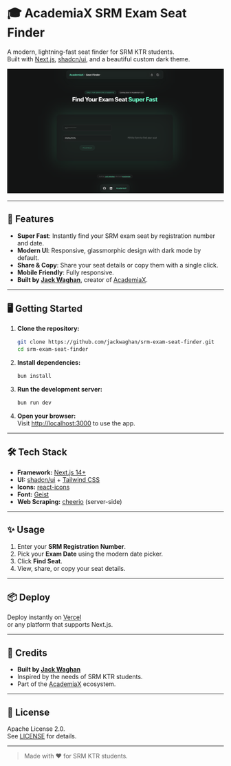 # 🎓 AcademiaX SRM Exam Seat Finder

A modern, lightning-fast seat finder for SRM KTR students.  
Built with [Next.js](https://nextjs.org), [shadcn/ui](https://ui.shadcn.com/), and a beautiful custom dark theme.

<p align="center">
  <img src="./public/LandingPage.png" alt="SRM Exam Seat Finder" />
</p>

---

## 🚀 Features

- **Super Fast**: Instantly find your SRM exam seat by registration number and date.
- **Modern UI**: Responsive, glassmorphic design with dark mode by default.
- **Share & Copy**: Share your seat details or copy them with a single click.
- **Mobile Friendly**: Fully responsive.
- **Built by [Jack Waghan](https://jackwaghan.in)**, creator of [AcademiaX](https://academiax.in).

---

## 🖥️ Getting Started

1. **Clone the repository:**

   ```bash
   git clone https://github.com/jackwaghan/srm-exam-seat-finder.git
   cd srm-exam-seat-finder
   ```

2. **Install dependencies:**

   ```bash
   bun install
   ```

3. **Run the development server:**

   ```bash
   bun run dev
   ```

4. **Open your browser:**  
   Visit [http://localhost:3000](http://localhost:3000) to use the app.

---

## 🛠️ Tech Stack

- **Framework:** [Next.js 14+](https://nextjs.org/)
- **UI:** [shadcn/ui](https://ui.shadcn.com/) + [Tailwind CSS](https://tailwindcss.com/)
- **Icons:** [react-icons](https://react-icons.github.io/react-icons/)
- **Font:** [Geist](https://vercel.com/font)
- **Web Scraping:** [cheerio](https://cheerio.js.org/) (server-side)

---

## ✨ Usage

1. Enter your **SRM Registration Number**.
2. Pick your **Exam Date** using the modern date picker.
3. Click **Find Seat**.
4. View, share, or copy your seat details.

---

## 📦 Deploy

Deploy instantly on [Vercel](https://vercel.com/new?utm_source=github&utm_medium=readme&utm_campaign=srm-exam-seat-finder)  
or any platform that supports Next.js.

---

## 🤝 Credits

- **Built by [Jack Waghan](https://jackwaghan.in)**
- Inspired by the needs of SRM KTR students.
- Part of the [AcademiaX](https://academiax.in) ecosystem.

---

## 📄 License

Apache License 2.0.  
See [LICENSE](./LICENSE) for details.

---

> Made with ❤️ for SRM KTR students.
